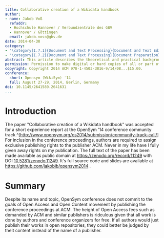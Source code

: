 ```yaml
---
title: Collaborative creation of a Wikidata handbook
author:
- name: Jakob Voß
  refaddr:
  - Hochschule Hannover / Verbundzentrale des GBV
  - Hannover / Göttingen
  email: jakob.voss@gbv.de
date: 2014-04-30
category:
- '\category{I.7.1}{Document and Text Processing}{Document and Text Editing}[version control]'
- '\category{I.7.2}{Document and Text Processing}{Document Preparation}'
abstract: This article describes the theoretical and practical background of a collaborative writing project resulting in a handbook on Wikidata and authority control. The handbook was created by an untrained group of students during three month in spring 2014. It was written in Pandoc Markdown in a git repository at Penflip.com.
permission: Permission to make digital or hard copies of all or part of this work for personal or classroom use is granted without fee provided that copies are not made or distributed for profit or commercial advantage and that copies bear this notice and the full citation on the first page. Copyrights for components of this work owned by others than ACM must be honored. Abstracting with credit is permitted. To copy otherwise, or republish, to post on servers or to redistribute to lists, requires prior specific permission and/or a fee. Request permissions from Permissions@acm.org. 
copyright: Copyright 2014 ACM 978-1-4503-3016-9/14/08...$15.00.
conference:
  short: Opensym (WikiSym) '14
  full: August 27-29, 2014, Berlin, Germany
doi: 10.1145/2641580.2641631
...
```


# Introduction

The paper "Collaborative creation of a Wikidata handbook" was accepted for a
short experience report at the OpenSym '14 conference community
track.^[<http://www.opensym.org/os2014/submission/community-track-call/>] For
inclusion in the conference proceedings, authors are required to assign
exclusive publishing rights to the publisher ACM. Never in my life have I fully
given away rights on my publication.  The full text of the paper has been made
available as public domain at <https://zenodo.org/record/11249> with DOI
[10.5281/zenodo.11249](http://dx.doi.org/10.5281/zenodo.11249). It's full source
code and slides are available at <https://github.com/jakobib/opensym2014> .

# Summary

Despite its name and topic, OpenSym conference does not commit to the goals of
Open Access and Open Content movement by publishing the conference proceedings
at ACM. The height of Open Access fees such as demanded by ACM and similar
publishers is ridculous given that all work is done by authors and conference
organizers for free. If all authors would just publish their works in open
repositories, they could better be judged by theit content instead of the name
of a publisher.

